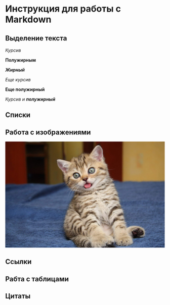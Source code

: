 # Инструкция для работы с Markdown

##  Выделение текста 

*Курсив*

**Полужирным**

***Жирный***

_Еще курсив_

**Еще полужирный**

_Курсив и **полужирный**_

## Списки

## Работа с изображениями

![текс подсказка](cat.jpg)

## Ссылки

## Рабта с таблицами

## Цитаты

